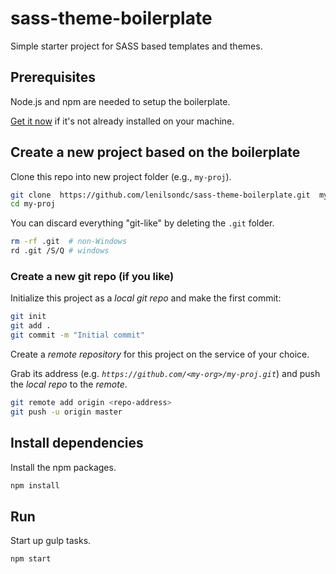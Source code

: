 # sass-theme-boilerplate

Simple starter project for SASS based templates and themes.

## Prerequisites

Node.js and npm are needed to setup the boilerplate. 
    
<a href="https://docs.npmjs.com/getting-started/installing-node" target="_blank" title="Installing Node.js and updating npm">
Get it now</a> if it's not already installed on your machine.

## Create a new project based on the boilerplate

Clone this repo into new project folder (e.g., `my-proj`).
```bash
git clone  https://github.com/lenilsondc/sass-theme-boilerplate.git  my-proj
cd my-proj
```

You can discard everything "git-like" by deleting the `.git` folder.
```bash
rm -rf .git  # non-Windows
rd .git /S/Q # windows
```

### Create a new git repo (if you like)

Initialize this project as a *local git repo* and make the first commit:
```bash
git init
git add .
git commit -m "Initial commit"
```

Create a *remote repository* for this project on the service of your choice.

Grab its address (e.g. *`https://github.com/<my-org>/my-proj.git`*) and push the *local repo* to the *remote*.
```bash
git remote add origin <repo-address>
git push -u origin master
```
## Install dependencies

Install the npm packages.

```bash
npm install
```

## Run

Start up gulp tasks.

```bash
npm start
```
